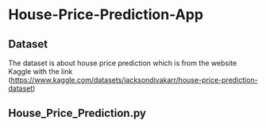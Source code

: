 # House-Price-Prediction-App



## Dataset
The dataset is about house price prediction which is from the website Kaggle with the link (https://www.kaggle.com/datasets/jacksondivakarr/house-price-prediction-dataset)



## House_Price_Prediction.py


